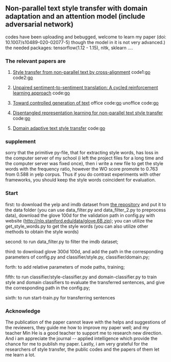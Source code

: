 ## Non-parallel text style transfer with domain adaptation and an attention model (include adversarial network)
codes have been uploading and bebugged, welcome to learn my paper (doi: 10.1007/s10489-020-02077-5) though the model in it is not very advanced.)
the needed packages: tensorflow(1.12 - 1.15), nltk, sklearn ....
### The relevant papers are 
   1.  [Style transfer from non-parallel text by cross-alignment](https://arxiv.org/pdf/1705.09655.pdf) 
   code1:[go](https://github.com/shentianxiao/language-style-transfer) code2:[go](https://github.com/cookielee77/DAST/tree/master/network)

   2.  [Unpaired sentiment-to-sentiment translation: A cycled reinforcement learning approach](https://arxiv.org/pdf/1805.05181.pdf) 
   code:[go](https://github.com/lancopku/unpaired-sentiment-translation)
                        
   3.  [Toward controlled generation of text](https://arxiv.org/pdf/1703.00955.pdf) office code:[go](https://github.com/asyml/texar/tree/master/examples/text_style_transfer) 
   unoffice code:[go](https://github.com/cookielee77/DAST/tree/master/network)
                 
   4.  [Disentangled representation learning for non-parallel text style transfer](https://www.aclweb.org/anthology/P19-1041.pdf) 
   code:[go](https://github.com/vineetjohn/linguistic-style-transfer)

   5.  [Domain adaptive text style transfer](https://arxiv.org/pdf/1908.09395.pdf)
   code:[go](https://github.com/cookielee77/DAST/tree/master/network)
   
   
### supplement
sorry that the primitive py-file, that for extracting style words, has loss in the computer server of my school (i left the project files for a long time and the computer server was fixed once), then i write a new file to get the style words with the frequency ratio, however the WO score promote to 0.763 from 0.588 in yelp corpus. Thus if you do contrast experiments with other frameworks, you should keep the style words coincident for evaluation.
### Start
first: to download the yelp and imdb dataset from [the repository](https://github.com/cookielee77/DAST/tree/master/network) and put it to the data folder (you can use data_filter.py and data_filter_2.py to preprocess data), download the glove 100d for the validation path in config.py with website (http://nlp.stanford.edu/data/glove.6B.zip);
you can utilize the get_style_words.py to get the style words (you can also utilize other methods to obtain the style words)


second: to run data_filter.py to filter the imdb dataset;

third: to download glove 300d 100d, and add the path in the corresponding parameters of config.py and classifier/style.py, classifier/domain.py;

forth: to add relative parameters of mode paths, training;

fifth: to run classifier/style-classifier.py and domain-classifier.py to train  style and domain classifiers to evaluate the transferred sentences, and give the corresponding path in the config.py;

sixth: to run start-train.py for transferring sentences
       
### Acknowledge
The publication of the paper cannot leave with the helps and suggestions of the reviewers, they guide me how to improve my paper well; and my teacher Min He is a good teacher to support me to research new direction. And i am appreciate the journal -- applied intelligence which provide the chance for me to publish my paper. Lastly, i am very grateful for the researchers of style transfer, the public codes and the papers of them let me learn a lot.
